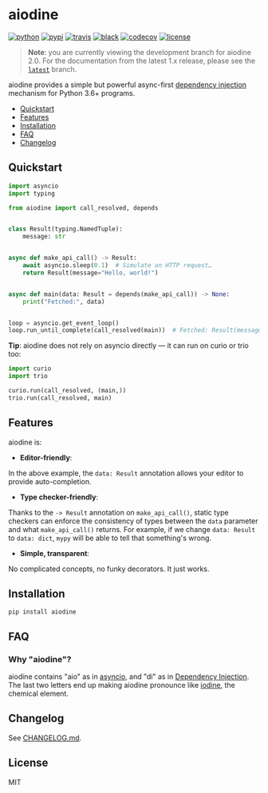 # aiodine

[![python](https://img.shields.io/pypi/pyversions/aiodine.svg?logo=python&logoColor=fed749&colorB=3770a0&label=)](https://www.python.org)
[![pypi](https://img.shields.io/pypi/v/aiodine.svg)][pypi-url]
[![travis](https://img.shields.io/travis/bocadilloproject/aiodine.svg)](https://travis-ci.org/bocadilloproject/aiodine)
[![black](https://img.shields.io/badge/code_style-black-000000.svg)](https://github.com/ambv/black)
[![codecov](https://codecov.io/gh/bocadilloproject/aiodine/branch/master/graph/badge.svg)](https://codecov.io/gh/bocadilloproject/aiodine)
[![license](https://img.shields.io/pypi/l/aiodine.svg)][pypi-url]

[pypi-url]: https://pypi.org/project/aiodine/

> **Note**: you are currently viewing the development branch for aiodine 2.0. For the documentation from the latest 1.x release, please see the [`latest`] branch.

[`latest`]: https://github.com/bocadilloproject/aiodine/tree/latest

aiodine provides a simple but powerful async-first [dependency injection][di] mechanism for Python 3.6+ programs.

- [Quickstart](#quickstart)
- [Features](#features)
- [Installation](#installation)
- [FAQ](#faq)
- [Changelog](#changelog)

## Quickstart

```python
import asyncio
import typing

from aiodine import call_resolved, depends


class Result(typing.NamedTuple):
    message: str


async def make_api_call() -> Result:
    await asyncio.sleep(0.1)  # Simulate an HTTP request…
    return Result(message="Hello, world!")


async def main(data: Result = depends(make_api_call)) -> None:
    print("Fetched:", data)


loop = asyncio.get_event_loop()
loop.run_until_complete(call_resolved(main))  # Fetched: Result(message='Hello, world!')
```

**Tip**: aiodine does not rely on asyncio directly — it can run on curio or trio too:

```python
import curio
import trio

curio.run(call_resolved, (main,))
trio.run(call_resolved, main)
```

## Features

aiodine is:

- **Editor-friendly**:

In the above example, the `data: Result` annotation allows your editor to provide auto-completion.

- **Type checker-friendly**:

Thanks to the `-> Result` annotation on `make_api_call()`, static type checkers can enforce the consistency of types between the `data` parameter and what `make_api_call()` returns. For example, if we change `data: Result` to `data: dict`, `mypy` will be able to tell that something's wrong.

- **Simple, transparent**:

No complicated concepts, no funky decorators. It just works.

## Installation

```
pip install aiodine
```

## FAQ

### Why "aiodine"?

aiodine contains "aio" as in [asyncio], and "di" as in [Dependency Injection][di]. The last two letters end up making aiodine pronounce like [iodine], the chemical element.

[asyncio]: https://docs.python.org/3/library/asyncio.html
[di]: https://en.wikipedia.org/wiki/Dependency_injection
[iodine]: https://en.wikipedia.org/wiki/Iodine

## Changelog

See [CHANGELOG.md](https://github.com/bocadilloproject/aiodine/blob/master/CHANGELOG.md).

## License

MIT
